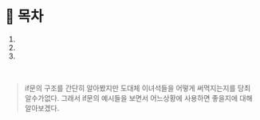 # 🔖 목차
1.
2.
3.

<br/>

> if문의 구조를 간단히 알아봤지만
> 도대체 이녀석들을 어떻게 써먹지는지를 당최 알수가없다.
> 그래서 if문의 예시들을 보면서
> 어느상황에 사용하면 좋을지에 대해 알아보겠다.
